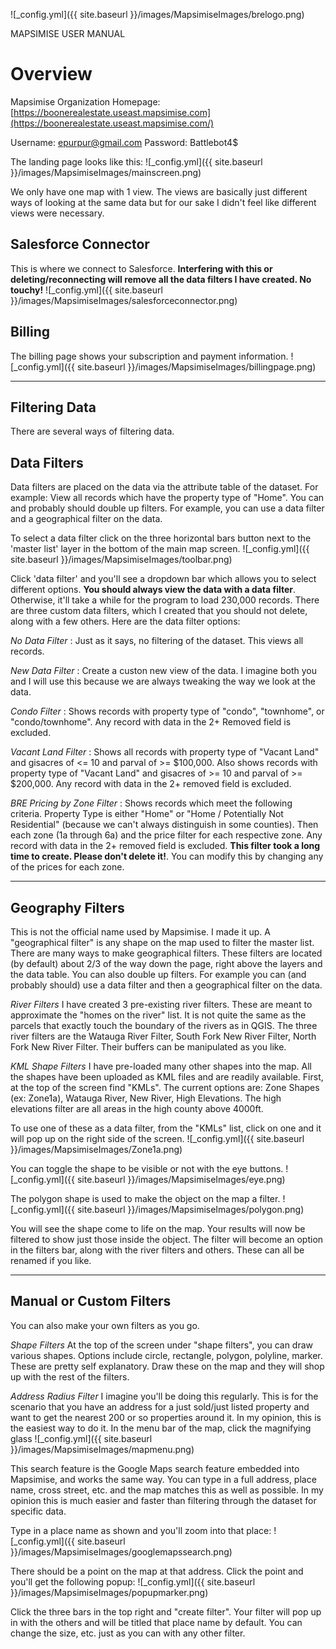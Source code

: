 ![_config.yml]({{ site.baseurl }}/images/MapsimiseImages/brelogo.png)

MAPSIMISE USER MANUAL

# Overview

Mapsimise Organization Homepage: [https://boonerealestate.useast.mapsimise.com](https://boonerealestate.useast.mapsimise.com/)

Username: epurpur@gmail.com
Password: Battlebot4$

The landing page looks like this:
![_config.yml]({{ site.baseurl }}/images/MapsimiseImages/mainscreen.png)

We only have one map with 1 view. The views are basically just different ways of looking at the same
data but for our sake I didn't feel like different views were necessary. 

## Salesforce Connector
This is where we connect to Salesforce. **Interfering with this or deleting/reconnecting will 
remove all the data filters I have created. No touchy!**
![_config.yml]({{ site.baseurl }}/images/MapsimiseImages/salesforceconnector.png)

## Billing
The billing page shows your subscription and payment information.
![_config.yml]({{ site.baseurl }}/images/MapsimiseImages/billingpage.png)


---

## Filtering Data

There are several ways of filtering data.

## Data Filters

Data filters are placed on the data via the attribute table of the dataset. For example: View all 
records which have the property type of "Home". You can and probably should double up filters. For example, you can use a data filter and a geographical filter on the data. 

To select a data filter click on the three horizontal bars button next to the 'master list' layer in the bottom of the main map screen. ![_config.yml]({{ site.baseurl }}/images/MapsimiseImages/toolbar.png) 

Click 'data filter' and you'll see a dropdown bar which allows you to select different options. **You 
should always view the data with a data filter**. Otherwise, it'll take a while for the program to load 
230,000 records. There are three custom data filters, which I created that you should not delete, along with a few others. Here are the data filter options:

<em> No Data Filter </em>: Just as it says, no filtering of the dataset. This views all records.

<em> New Data Filter </em>: Create a custon new view of the data. I imagine both you and I will use this 
because we are always tweaking the way we look at the data.

<em> Condo Filter </em>: Shows records with property type of "condo", "townhome", or "condo/townhome". 
Any record with data in the 2+ Removed field is excluded.

<em> Vacant Land Filter </em>: Shows all records with property type of "Vacant Land" and gisacres of <= 10 and parval of >= $100,000. Also shows records with property type of "Vacant Land" and gisacres of >= 10 and parval of >= $200,000. Any record with data in the 2+ removed field is excluded.

<em> BRE Pricing by Zone Filter </em>: Shows records which meet the following criteria. Property Type is either "Home" or "Home / Potentially Not Residential" (because we can't always distinguish in some counties). Then each zone (1a through 6a) and the price filter for each respective zone. Any record with data in the 2+ removed field is excluded. **This filter took a long time to create. Please don't delete it!**. You can modify this by changing any of the prices for each zone. 

---

## Geography Filters

This is not the official name used by Mapsimise. I made it up. A "geographical filter" is any shape on the map used to filter the master list. There are many ways to make geographical filters. These filters are located (by default) about 2/3 of the way down the page, right above the layers and the data table. You can also double up filters. For example you can (and probably should) use a data filter and then a geographical filter on the data. 

<em> River Filters </em> I have created 3 pre-existing river filters. These are meant to approximate the "homes on the river" list. It is not quite the same as the parcels that exactly touch the boundary of the rivers as in QGIS. The three river filters are the Watauga River Filter, South Fork New River Filter, North Fork New River Filter. Their buffers can be manipulated as you like. 

<em> KML Shape Filters </em> I have pre-loaded many other shapes into the map. All the shapes have been uploaded as KML files and are readily available. First, at the top of the screen find "KMLs". The current options are: Zone Shapes (ex: Zone1a), Watauga River, New River, High Elevations. The high elevations filter are all areas in the high county above 4000ft.

To use one of these as a data filter, from the "KMLs" list, click on one and it will pop up on the right side of the screen.
![_config.yml]({{ site.baseurl }}/images/MapsimiseImages/Zone1a.png)

You can toggle the shape to be visible or not with the eye buttons. ![_config.yml]({{ site.baseurl }}/images/MapsimiseImages/eye.png)

The polygon shape is used to make the object on the map a filter. ![_config.yml]({{ site.baseurl }}/images/MapsimiseImages/polygon.png)

You will see the shape come to life on the map. Your results will now be filtered to show just those inside the object. The filter will become an option in the filters bar, along with the river filters and others. These can all be renamed if you like.

---

## Manual or Custom Filters
You can also make your own filters as you go.

<em> Shape Filters </em> At the top of the screen under "shape filters", you can draw various shapes. Options include circle, rectangle, polygon, polyline, marker. These are pretty self explanatory. Draw these on the map and they will shop up with the rest of the filters.

<em> Address Radius Filter </em> I imagine you'll be doing this regularly. This is for the scenario that you have an address for a just sold/just listed property and want to get the nearest 200 or so properties around it. In my opinion, this is the easiest way to do it. 
In the menu bar of the map, click the magnifying glass
![_config.yml]({{ site.baseurl }}/images/MapsimiseImages/mapmenu.png)

This search feature is the Google Maps search feature embedded into Mapsimise, and works the same way. You can type in a full address, place name, cross street, etc. and the map matches this as well as possible. In my opinion this is much easier and faster than filtering through the dataset for specific data. 

Type in a place name as shown and you'll zoom into that place:
![_config.yml]({{ site.baseurl }}/images/MapsimiseImages/googlemapssearch.png)

There should be a point on the map at that address. Click the point and you'll get the following popup:
![_config.yml]({{ site.baseurl }}/images/MapsimiseImages/popupmarker.png)

Click the three bars in the top right and "create filter". Your filter will pop up in with the others and will be titled that place name by default. You can change the size, etc. just as you can with any other filter.









